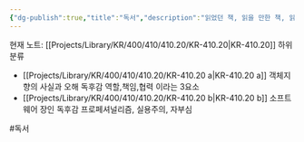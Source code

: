 ```yaml
---
{"dg-publish":true,"title":"독서","description":"읽었던 책, 읽을 만한 책, 읽고 싶은 책등 독서와 관련된 카테고리입니다.","permalink":"/projects/library/kr/400/410/410-20/kr-410-20/","dgPassFrontmatter":true,"noteIcon":"0","created":"2025-02-14T21:11:07.873+09:00","updated":"2025-02-14T19:22:19.467+09:00"}
---
```


현재 노트: [[Projects/Library/KR/400/410/410.20/KR-410.20\|KR-410.20]] 
하위 분류
- [[Projects/Library/KR/400/410/410.20/KR-410.20 a\|KR-410.20 a]] 객체지향의 사실과 오해 독후감 역할,책임,협력 이라는 3요소
- [[Projects/Library/KR/400/410/410.20/KR-410.20 b\|KR-410.20 b]] 소프트웨어 장인 독후감 프로페셔널리즘, 실용주의, 자부심

#독서